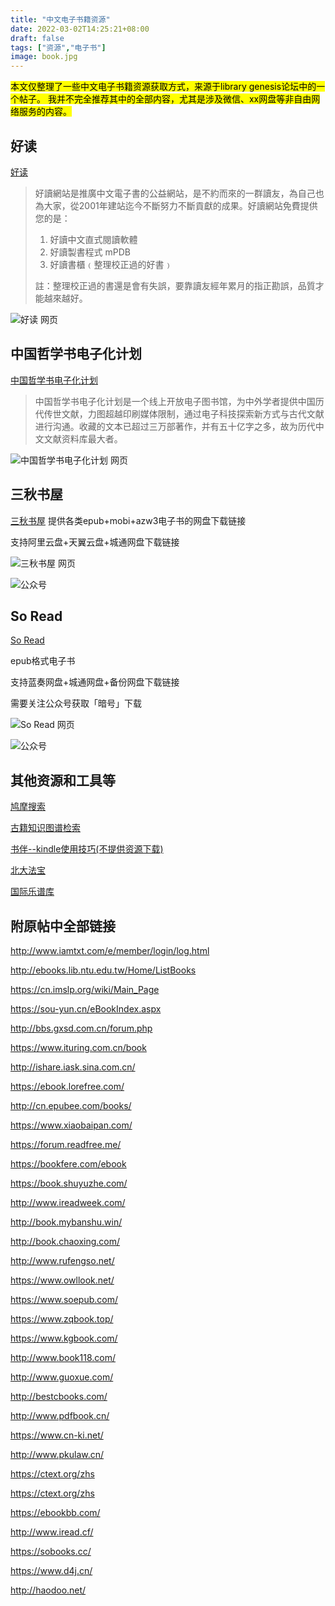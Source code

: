 ```yaml
---
title: "中文电子书籍资源"
date: 2022-03-02T14:25:21+08:00
draft: false
tags: ["资源","电子书"]
image: book.jpg
---
```


<mark>
本文仅整理了一些中文电子书籍资源获取方式，来源于library genesis论坛中的一个帖子。
我并不完全推荐其中的全部内容，尤其是涉及微信、xx网盘等非自由网络服务的内容。
</mark>

## 好读

[好读](http://www.haodoo.net/)

> 好讀網站是推廣中文電子書的公益網站，是不約而來的一群讀友，為自己也為大家，從2001年建站迄今不斷努力不斷貢獻的成果。好讀網站免費提供您的是：
>
> 1) 好讀中文直式閱讀軟體
> 2) 好讀製書程式 mPDB
> 3) 好讀書櫃﹙整理校正過的好書﹚
>
> 註：整理校正過的書還是會有失誤，要靠讀友經年累月的指正勘誤，品質才能越來越好。

![好读 网页](haodoo-web.png)

## 中国哲学书电子化计划

[中国哲学书电子化计划](https://ctext.org/zhs)

> 中国哲学书电子化计划是一个线上开放电子图书馆，为中外学者提供中国历代传世文献，力图超越印刷媒体限制，通过电子科技探索新方式与古代文献进行沟通。收藏的文本已超过三万部著作，并有五十亿字之多，故为历代中文文献资料库最大者。

![中国哲学书电子化计划 网页](ctext-web.png)

## 三秋书屋

[三秋书屋](https://www.sanqiu.cc/) 提供各类epub+mobi+azw3电子书的网盘下载链接

支持阿里云盘+天翼云盘+城通网盘下载链接

![三秋书屋 网页](sanqiu-web.png)

![公众号](sanqiu.jpg)

## So Read

[So Read](https://sobooks.cc/)

epub格式电子书

支持蓝奏网盘+城通网盘+备份网盘下载链接

需要关注公众号获取「暗号」下载

![So Read 网页](soread-web.png)

![公众号](https://sobooks.cc/qrcode/gzh.jpg)

## 其他资源和工具等

[鸠摩搜索](https://www.jiumodiary.com/)

[古籍知识图谱检索](https://cnkgraph.com/Book)

[书伴--kindle使用技巧(不提供资源下载)](https://bookfere.com/)

[北大法宝](http://www.pkulaw.cn/)

[国际乐谱库](https://cn.imslp.org/wiki/Main_Page)

## 附原帖中全部链接

http://www.iamtxt.com/e/member/login/log.html

http://ebooks.lib.ntu.edu.tw/Home/ListBooks

https://cn.imslp.org/wiki/Main_Page

https://sou-yun.cn/eBookIndex.aspx

http://bbs.gxsd.com.cn/forum.php

https://www.ituring.com.cn/book

http://ishare.iask.sina.com.cn/

https://ebook.lorefree.com/

http://cn.epubee.com/books/

https://www.xiaobaipan.com/

https://forum.readfree.me/

https://bookfere.com/ebook

https://book.shuyuzhe.com/

http://www.ireadweek.com/

http://book.mybanshu.win/

http://book.chaoxing.com/

http://www.rufengso.net/

https://www.owllook.net/

https://www.soepub.com/

https://www.zqbook.top/

https://www.kgbook.com/

http://www.book118.com/

http://www.guoxue.com/

http://bestcbooks.com/

http://www.pdfbook.cn/

https://www.cn-ki.net/

http://www.pkulaw.cn/

https://ctext.org/zhs

https://ctext.org/zhs

https://ebookbb.com/

http://www.iread.cf/

https://sobooks.cc/

https://www.d4j.cn/

http://haodoo.net/
